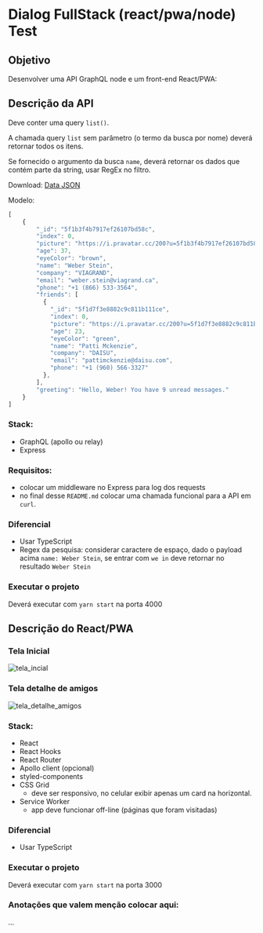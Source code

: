 # Dialog FullStack (react/pwa/node) Test

## Objetivo

Desenvolver uma API GraphQL node e um front-end React/PWA:

## Descrição da API

Deve conter uma query `list()`.

A chamada query `list` sem parâmetro (o termo da busca por nome) deverá retornar todos os itens.

Se fornecido o argumento da busca `name`, deverá retornar os dados que contém parte da string, usar RegEx no filtro.

Download: [Data JSON](db.json)

Modelo:
```javascript
[
    {
        "_id": "5f1b3f4b7917ef26107bd58c",
        "index": 0,
        "picture": "https://i.pravatar.cc/200?u=5f1b3f4b7917ef26107bd58c",
        "age": 37,
        "eyeColor": "brown",
        "name": "Weber Stein",
        "company": "VIAGRAND",
        "email": "weber.stein@viagrand.ca",
        "phone": "+1 (866) 533-3564",
        "friends": [
          {
            "_id": "5f1d7f3e8882c9c811b111ce",
            "index": 0,
            "picture": "https://i.pravatar.cc/200?u=5f1d7f3e8882c9c811b111ce",
            "age": 23,
            "eyeColor": "green",
            "name": "Patti Mckenzie",
            "company": "DAISU",
            "email": "pattimckenzie@daisu.com",
            "phone": "+1 (960) 566-3327"
          },
        ],
        "greeting": "Hello, Weber! You have 9 unread messages."
    }
]
```

### Stack:
- GraphQL (apollo ou relay)
- Express

### Requisitos:
- colocar um middleware no Express para log dos requests
- no final desse `README.md` colocar uma chamada funcional para a API em `curl`.

### Diferencial

- Usar TypeScript
- Regex da pesquisa: considerar caractere de espaço, dado o payload acima `name: Weber Stein`, se entrar com `we in` deve retornar no resultado `Weber Stein`

### Executar o projeto

Deverá executar com `yarn start` na porta 4000


## Descrição do React/PWA

### Tela Inicial
![tela_incial](./docs/browser02.png)

### Tela detalhe de amigos
![tela_detalhe_amigos](./docs/browser03.png)


### Stack:
- React
- React Hooks
- React Router
- Apollo client (opcional)
- styled-components
- CSS Grid
  - deve ser responsivo, no celular exibir apenas um card na horizontal.
- Service Worker
  - app deve funcionar off-line (páginas que foram visitadas)

### Diferencial

- Usar TypeScript

### Executar o projeto

Deverá executar com `yarn start` na porta 3000


### Anotações que valem menção colocar aqui:
...
